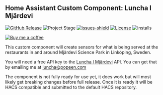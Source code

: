## Home Assistant Custom Component: Luncha I Mjärdevi

[![GitHub Release][releases-shield]][releases]
![Project Stage][project-stage-shield]
[![issues-shield]](issues)
[![License][license-shield]](LICENSE.md)
![Installs](https://img.shields.io/badge/dynamic/json?label=Installs&logo=home-assistant&query=%24.lunchaimjardevi.total&url=https%3A%2F%2Fanalytics.home-assistant.io%2Fcustom_integrations.json)

[![Buy me a coffee][buymeacoffee-shield]][buymeacoffee]

This custom component will create sensors for what is being served at the restaurants in and around Mjärdevi Science Park in Linköping, Sweden. 

You will need a free API key to the [Luncha I Mjärdevi](https://lunchaimjardevi.com/) API. You can get that by emailing me at luncha@popeen.com

The component is not fully ready for use yet, it does work but will most likely get breaking changes before full release. Once it is ready it will be HACS compatible and submitted to the default HACS repository.

[releases-shield]: https://img.shields.io/github/release/popeen/Home-Assistant-Custom-Component-Luncha-I-Mjardevi.svg
[releases]: https://github.com/popeen/Home-Assistant-Custom-Component-Luncha-I-Mjardevi/releases
[project-stage-shield]: https://img.shields.io/badge/project%20stage-not%20ready%20for%20use-red.svg
[issues-shield]: https://img.shields.io/github/issues-raw/popeen/Home-Assistant-Custom-Component-Luncha-I-Mjardevi.svg
[license-shield]: https://img.shields.io/github/license/popeen/Home-Assistant-Custom-Component-Luncha-I-Mjardevi.svg
[hacs-shield]: https://img.shields.io/badge/HACS-Custom-41BDF5.svg
[hacs]: https://github.com/custom-components/hacs
[buymeacoffee-shield]: https://www.buymeacoffee.com/assets/img/guidelines/download-assets-sm-2.svg
[buymeacoffee]: https://www.buymeacoffee.com/popeen

